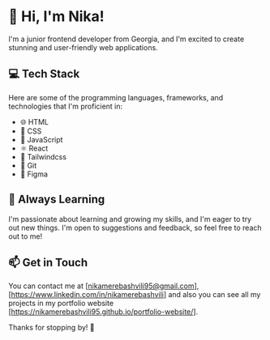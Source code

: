 # 👋 Hi, I'm Nika!

I'm a junior frontend developer from Georgia, and I'm excited to create stunning and user-friendly web applications.

## 💻 Tech Stack

Here are some of the programming languages, frameworks, and technologies that I'm proficient in:

-   🌐 HTML
-   🎨 CSS
-   🚀 JavaScript
-   ⚛️ React
-   🎉 Tailwindcss
-   🐙 Git
-   🎨 Figma

## 🌱 Always Learning

I'm passionate about learning and growing my skills, and I'm eager to try out new things. I'm open to suggestions and feedback, so feel free to reach out to me!

## 📫 Get in Touch

You can contact me at [nikamerebashvili95@gmail.com], [https://www.linkedin.com/in/nikamerebashvili] and also you can see all my projects in my portfolio website [https://nikamerebashvili95.github.io/portfolio-website/].

Thanks for stopping by! 🤗
